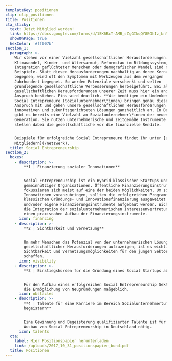 ```yaml
---
templateKey: positionen
clip: clip_positionen
title: Positionen
cta_sticky:
  text: Jetzt Mitglied werden!
  link: https://docs.google.com/forms/d/1SK6RcT-AMB_sZgGIkqQY8EOhIz_bnMuVSuJ7zCmd4Mg/viewform?edit_requested=true
  showOnPage: true
  hexColor: '#ff007b'
section_1:
  paragraph: >-
    Wir stehen vor einer Vielzahl gesellschaftlicher Herausforderungen.
    Klimawandel, Kinder- und Altersarmut, Reformstau im Bildungssystem,
    Integration geflüchteter Menschen oder demografischer Wandel sind nur einige
    Beispiele. Statt diesen Herausforderungen nachhaltig an deren Kernursache zu
    begegnen, wird oft den Symptomen mit Werkzeugen aus dem vergangen
    Jahrhundert begegnet. So werden Potenziale verschenkt und selten
    grundlegende gesellschaftliche Verbesserungen herbeigeführt. Bei all den
    gesellschaftlichen Herausforderungen unserer Zeit muss hier ein anderer
    Anspruch bestehen. Eins wird deutlich. **Wir benötigen ein Umdenken!**
    Social Entrepreneure (Sozialunternehmer\*innen) bringen genau diesen
    Anspruch mit und gehen unsere gesellschaftlichen Herausforderungen mit
    innovativen und zukunftsgerichteten Lösungen ganzheitlich an. In Deutschland
    gibt es bereits eine Vielzahl an Sozialunternehmer\*innen der neuen
    Generation. Sie nutzen unternehmerische und zeitgemäße Instrumente und
    stellen dabei die gesellschaftliche vor die finanzielle Rendite.


    Beispiele für erfolgreiche Social Entrepreneure findet Ihr unter [unseren
    Mitgliedern](/netzwerk).
  title: Social Entrepreneurship
section_2:
  boxes:
    - description: >-
        **1 | Finanzierung sozialer Innovationen**


        Social Entrepreneurship ist ein Hybrid klassischer Startups und
        gemeinnütziger Organisationen. Öffentliche Finanzierungsinstrumente
        fokussieren sich meist auf eine der beiden Möglichkeiten. Um soziale
        Innovationen voranzubringen, sollten die erfolgreichen Programme der
        klassischen Gründungs- und Innovationsfinanzierung ausgeweitet werden
        und/oder eigene Finanzierungsinstrumente aufgebaut werden. Wichtig ist
        die Integration der sozialunternehmerischen Interessenvertretung für
        einen praxisnahen Aufbau der Finanzierungsinstrumente.
      icon: financing
    - description: >-
        **2 | Sichtbarkeit und Vernetzung**


        Um mehr Menschen das Potenzial von der unternehmerischen Lösung
        gesellschaftlicher Herausforderungen aufzuzeigen, ist es wichtig, mehr
        Sichtbarkeit und Vernetzungsmöglichkeiten für den jungen Sektor zu
        schaffen.
      icon: visibility
    - description: >-
        **3 | Einstiegshürden für die Gründung eines Social Startups abbauen**


        Für den Aufbau eines erfolgreichen Social Entrepreneurship Sektor ist
        die Ermöglichung von Neugründungen maßgeblich.
      icon: obstacles
    - description: >-
        **4 | Talente für eine Karriere im Bereich Sozialunternehmertum
        begeistern**


        Eine Gewinnung und Begeisterung qualifizierter Talente ist für den
        Ausbau von Social Entrepreneurship in Deutschland nötig.
      icon: talents
  cta:
    label: Hier Positionspapier herunterladen
    link: /uploads/2017_10_31_positionspapier_bund.pdf
  title: Positionen
---
```


